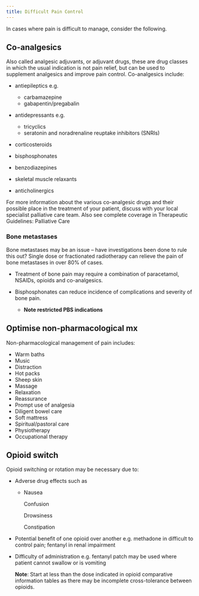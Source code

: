 ```yaml
---
title: Difficult Pain Control
---
```

In cases where pain is difficult to manage, consider the following.

## Co-analgesics

Also called analgesic adjuvants, or adjuvant drugs, these are drug classes in which the usual indication is not pain relief, but can be used to supplement analgesics and improve pain control. Co-analgesics include:

* antiepileptics e.g.

  * carbamazepine
  * gabapentin/pregabalin
* antidepressants e.g.

  * tricyclics
  * seratonin and noradrenaline reuptake inhibitors (SNRIs)
* corticosteroids
* bisphosphonates
* benzodiazepines
* skeletal muscle relaxants
* anticholinergics

For more information about the various co-analgesic drugs and their possible place in the treatment of your patient, discuss with your local specialist palliative care team. Also see complete coverage in Therapeutic Guidelines: Palliative Care

### Bone metastases

Bone metastases may be an issue – have investigations been done to rule this out? Single dose or fractionated radiotherapy can relieve the pain of bone metastases in over 80% of cases.

* Treatment of bone pain may require a combination of paracetamol, NSAIDs, opioids and co-analgesics.
* Bisphosphonates can reduce incidence of complications and severity of bone pain. 

  * **Note restricted PBS indications**

## Optimise non-pharmacological mx

Non-pharmacological management of pain includes:

* Warm baths
* Music
* Distraction
* Hot packs
* Sheep skin
* Massage
* Relaxation
* Reassurance
* Prompt use of analgesia
* Diligent bowel care
* Soft mattress
* Spiritual/pastoral care
* Physiotherapy
* Occupational therapy

## Opioid switch

Opioid switching or rotation may be necessary due to:

* Adverse drug effects such as

  * Nausea

    Confusion

    Drowsiness

    Constipation
* Potential benefit of one opioid over another e.g. methadone in difficult to control pain; fentanyl in renal impairment
* Difficulty of administration e.g. fentanyl patch may be used where patient cannot swallow or is vomiting

  **Note**: Start at less than the dose indicated in opioid comparative information tables as there may be incomplete cross-tolerance between opioids.